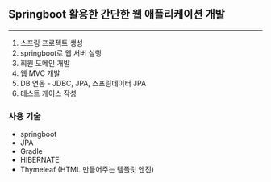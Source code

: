 ## Springboot 활용한 간단한 웹 애플리케이션 개발
---

1. 스프링 프로젝트 생성
2. springboot로 웹 서버 실행
3. 회원 도메인 개발
4. 웹 MVC 개발
5. DB 연동 - JDBC, JPA, 스프링데이터 JPA
6. 테스트 케이스 작성

### 사용 기술

- springboot
- JPA
- Gradle
- HIBERNATE
- Thymeleaf (HTML 만들어주는 템플릿 엔진)
